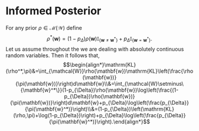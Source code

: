 # Informed Posterior

For any prior $\rho\in\mathcal{M}(\mathcal{W})$ define $$\rho^*(\mathbf{w})=(1-p_{\Delta})\rho(\mathbf{w})\mathbb{I}_{\{\mathbf{w}\neq\mathbf{w}^*\}}+p_{\Delta}\mathbb{I}_{\{\mathbf{w}=\mathbf{w}^*\}}.$$ Let us assume throughout the we are dealing with absolutely continuous random variables. Then it follows that, $$\begin{align*}\mathrm{KL}(\rho^*,\pi)&=\int_{\mathcal{W}}\rho(\mathbf{w})\mathrm{KL}\left(\frac{\rho(\mathbf{w})}{\pi(\mathbf{w})}\right)d\mathbf{w}\\&=\int_{\mathcal{W}\setminus\{\mathbf{w}^*\}}(1-p_{\Delta})\rho(\mathbf{w})\log\left(\frac{(1-p_{\Delta})\rho(\mathbf{w})}{\pi(\mathbf{w})}\right)d\mathbf{w}+p_{\Delta}\log\left(\frac{p_{\Delta}}{\pi(\mathbf{w}^*)}\right)\\&=(1-p_{\Delta})\left(\mathrm{KL}(\rho,\pi)+\log(1-p_{\Delta})\right)+p_{\Delta}\log\left(\frac{p_{\Delta}}{\pi(\mathbf{w}^*)}\right).\end{align*}$$